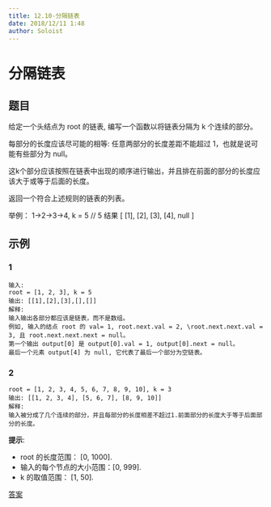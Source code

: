 ```yaml
---
title: 12.10-分隔链表
date: 2018/12/11 1:48
author: Soloist
---
```

    
# 分隔链表

## 题目

给定一个头结点为 root 的链表, 编写一个函数以将链表分隔为 k 个连续的部分。

每部分的长度应该尽可能的相等: 任意两部分的长度差距不能超过 1，也就是说可能有些部分为 null。

这k个部分应该按照在链表中出现的顺序进行输出，并且排在前面的部分的长度应该大于或等于后面的长度。

返回一个符合上述规则的链表的列表。

举例： 1->2->3->4, k = 5 // 5 结果 [ [1], [2], [3], [4], null ]

## 示例

### 1

    输入: 
    root = [1, 2, 3], k = 5
    输出: [[1],[2],[3],[],[]]
    解释:
    输入输出各部分都应该是链表，而不是数组。
    例如, 输入的结点 root 的 val= 1, root.next.val = 2, \root.next.next.val = 3, 且 root.next.next.next = null。
    第一个输出 output[0] 是 output[0].val = 1, output[0].next = null。
    最后一个元素 output[4] 为 null, 它代表了最后一个部分为空链表。
    
### 2

    root = [1, 2, 3, 4, 5, 6, 7, 8, 9, 10], k = 3
    输出: [[1, 2, 3, 4], [5, 6, 7], [8, 9, 10]]
    解释:
    输入被分成了几个连续的部分，并且每部分的长度相差不超过1.前面部分的长度大于等于后面部分的长度。
    
**提示**:

* root 的长度范围： [0, 1000].
* 输入的每个节点的大小范围：[0, 999].
* k 的取值范围： [1, 50].

[答案](https://github.com/aSoloist/java-algorithm/blob/master/code/12.10/Solution.java)